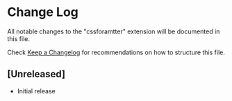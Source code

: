 # Change Log

All notable changes to the "cssforamtter" extension will be documented in this file.

Check [Keep a Changelog](http://keepachangelog.com/) for recommendations on how to structure this file.

## [Unreleased]

- Initial release